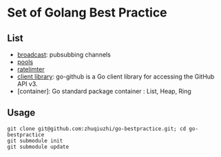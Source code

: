 # Set of Golang Best Practice

## List

* [broadcast](https://github.com/dustin/go-broadcast): pubsubbing channels
* [pools](https://github.com/youtube/vitess/tree/master/go/pools)
* [ratelimter](https://github.com/youtube/vitess/tree/master/go/ratelimiter)
* [client library](https://github.com/google/go-github): go-github is a Go client library for accessing the GitHub API v3.
* [container]: Go standard package container : List, Heap, Ring 


## Usage

```shell
git clone git@github.com:zhuqiuzhi/go-bestpractice.git; cd go-bestpractice
git submodule init
git submodule update
```

